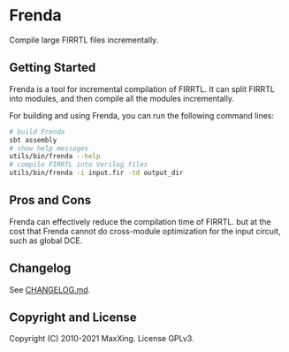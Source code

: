 # Frenda

Compile large FIRRTL files incrementally.

## Getting Started

Frenda is a tool for incremental compilation of FIRRTL. It can split FIRRTL into modules, and then compile all the modules incrementally.

For building and using Frenda, you can run the following command lines:

```sh
# build Frenda
sbt assembly
# show help messages
utils/bin/frenda --help
# compile FIRRTL into Verilog files
utils/bin/frenda -i input.fir -td output_dir
```

## Pros and Cons

Frenda can effectively reduce the compilation time of FIRRTL. but at the cost that Frenda cannot do cross-module optimization for the input circuit, such as global DCE.

## Changelog

See [CHANGELOG.md](CHANGELOG.md).

## Copyright and License

Copyright (C) 2010-2021 MaxXing. License GPLv3.
